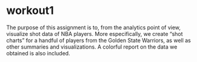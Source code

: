 # workout1
The purpose of this assignment is to, from the analytics point of view, visualize shot data of NBA players. More especifically, we create “shot charts” for a handful of players from the Golden State Warriors, as well as other summaries and visualizations. A colorful report on the data we obtained is also included.
